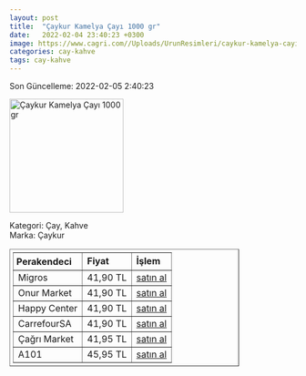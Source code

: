 ```yaml
---
layout: post
title:  "Çaykur Kamelya Çayı 1000 gr"
date:   2022-02-04 23:40:23 +0300
image: https://www.cagri.com//Uploads/UrunResimleri/caykur-kamelya-cayi-1000-gr-f72f.jpg
categories: cay-kahve
tags: cay-kahve
---
```


Son Güncelleme: 2022-02-05 2:40:23

<img src="https://www.cagri.com//Uploads/UrunResimleri/caykur-kamelya-cayi-1000-gr-f72f.jpg" width="200" alt="Çaykur Kamelya Çayı 1000 gr" />

Kategori: Çay, Kahve
<br />
Marka: Çaykur

<table border="1" style="padding: 5px;width:80%;">
  <tr>
    <td style="padding: 5px;"><strong>Perakendeci</strong></td>
    <td><strong>Fiyat</strong></td>
    <td><strong>İşlem</strong></td>
  </tr>
  <tr>
              <td>Migros</td>
              <td>41,90 TL</td>
              <td><a target="_blank" href="https://www.migros.com.tr/caykur-kamelya-cay-1000-g-p-2f7989">satın al</a></td>
            </tr><tr>
              <td>Onur Market</td>
              <td>41,90 TL</td>
              <td><a target="_blank" href="https://www.onurmarket.com/product/caykur-kamelya-1000-gr/b4951fee-df84-4e51-aed3-bae8045eeb79">satın al</a></td>
            </tr><tr>
              <td>Happy Center</td>
              <td>41,90 TL</td>
              <td><a target="_blank" href="https://www.happycenter.com.tr/Caykur_1000_Gr_Cay_Kamelya">satın al</a></td>
            </tr><tr>
              <td>CarrefourSA</td>
              <td>41,90 TL</td>
              <td><a target="_blank" href="https://www.carrefoursa.com/caykur-kamelya-cayi-1-kg-p-30098954">satın al</a></td>
            </tr><tr>
              <td>Çağrı Market</td>
              <td>41,95 TL</td>
              <td><a target="_blank" href="https://www.cagri.com/caykur-kamelya-cayi-1000-gr">satın al</a></td>
            </tr><tr>
              <td>A101</td>
              <td>45,95 TL</td>
              <td><a target="_blank" href="https://www.a101.com.tr/market/caykur-cay-kamelya-1000-g/">satın al</a></td>
            </tr>
</table>
